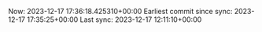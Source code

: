 Now: 2023-12-17 17:36:18.425310+00:00 Earliest commit since sync: 2023-12-17 17:35:25+00:00 Last sync: 2023-12-17 12:11:10+00:00
